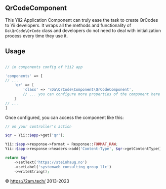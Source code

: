 QrCodeComponent
---------------

This Yii2 Application Component can truly ease the task to create QrCodes to Yii developers. It wraps all the methods 
and functionality of `Da\QrCode\QrCode` class and developers do not need to deal with initialization process every time 
they use it.

Usage
-----

```php 

// in components config of Yii2 app

'components' => [
// ... 
    'qr' => [
        'class' => '\Da\QrCode\Component\QrCodeComponent',
        // ... you can configure more properties of the component here
    ]
// ...
]

```
Once configured, you can access the component like this: 

```php 
// on your controller's action

$qr = Yii::$app->get('qr');

Yii::$app->response->format = Response::FORMAT_RAW;
Yii::$app->response->headers->add('Content-Type', $qr->getContentType());

return $qr
    ->setText('https://steinhaug.no')
    ->setLabel('systemweb consulting group llc')
    ->writeString();

```


© https://2am.tech/ 2013-2023
